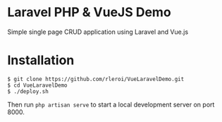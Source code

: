 # Laravel PHP & VueJS Demo
Simple single page CRUD application using Laravel and Vue.js

# Installation
```
$ git clone https://github.com/rleroi/VueLaravelDemo.git
$ cd VueLaravelDemo
$ ./deploy.sh
```
Then run  `php artisan serve` to start a local development server on port 8000.
